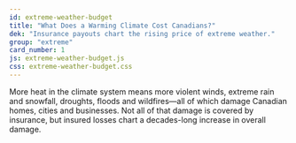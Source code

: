 ```yaml
---
id: extreme-weather-budget
title: "What Does a Warming Climate Cost Canadians?"
dek: "Insurance payouts chart the rising price of extreme weather."
group: "extreme"
card_number: 1
js: extreme-weather-budget.js
css: extreme-weather-budget.css
---
```

<div id="extreme-weather-budget-datavis"></div>

More heat in the climate system means more violent winds, extreme rain and snowfall, droughts, floods and wildfires—all of which damage Canadian homes, cities and businesses. Not all of that damage is covered by insurance, but insured losses chart a decades-long increase in overall damage.
